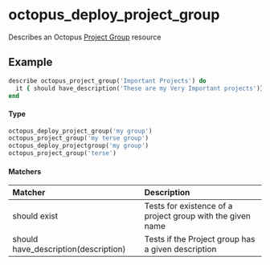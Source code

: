 # octopus_deploy_project_group

Describes an Octopus [Project Group](https://octopus.com/docs/deployment-process/projects#project-group) resource

## Example

```ruby
describe octopus_project_group('Important Projects') do
  it { should have_description('These are my Very Important projects')}
end
```

#### Type

```ruby
octopus_deploy_project_group('my group')
octopus_project_group('my terse group')
octopus_deploy_projectgroup('my group')
octopus_project_group('terse')

```

#### Matchers

| Matcher | Description |
|:--------|:------------|
| should exist | Tests for existence of a project group with the given name |
| should have_description(description) | Tests if the Project group has a given description | 